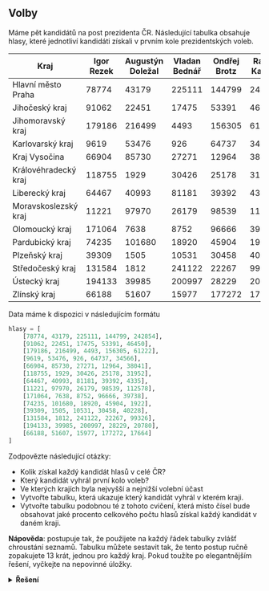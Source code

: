 ## Volby

Máme pět kandidátů na post prezidenta ČR. Následující tabulka obsahuje hlasy, které jednotliví kandidáti získali v
prvním kole prezidentských voleb.

| Kraj                 | Igor Rezek | Augustýn Doležal | Vladan Bednář | Ondřej Brotz | Radim Kašpar |
|----------------------|------------|------------------|---------------|--------------|--------------|
| Hlavní město Praha   | 78774      | 43179            | 225111        | 144799       | 242854       |
| Jihočeský kraj       | 91062      | 22451            | 17475         | 53391        | 46450        |
| Jihomoravský kraj    | 179186     | 216499           | 4493          | 156305       | 61222        |
| Karlovarský kraj     | 9619       | 53476            | 926           | 64737        | 34566        |
| Kraj Vysočina        | 66904      | 85730            | 27271         | 12964        | 38041        |
| Královéhradecký kraj | 118755     | 1929             | 30426         | 25178        | 31952        |
| Liberecký kraj       | 64467      | 40993            | 81181         | 39392        | 4335         |
| Moravskoslezský kraj | 11221      | 97970            | 26179         | 98539        | 112578       |
| Olomoucký kraj       | 171064     | 7638             | 8752          | 96666        | 39738        |
| Pardubický kraj      | 74235      | 101680           | 18920         | 45904        | 1922         |
| Plzeňský kraj        | 39309      | 1505             | 10531         | 30458        | 40228        |
| Středočeský kraj     | 131584     | 1812             | 241122        | 22267        | 99326        |
| Ústecký kraj         | 194133     | 39985            | 200997        | 28229        | 20780        |
| Zlínský kraj         | 66188      | 51607            | 15977         | 177272       | 17664        |

Data máme k dispozici v následujícím formátu

```python
hlasy = [
    [78774, 43179, 225111, 144799, 242854],
    [91062, 22451, 17475, 53391, 46450],
    [179186, 216499, 4493, 156305, 61222],
    [9619, 53476, 926, 64737, 34566],
    [66904, 85730, 27271, 12964, 38041],
    [118755, 1929, 30426, 25178, 31952],
    [64467, 40993, 81181, 39392, 4335],
    [11221, 97970, 26179, 98539, 112578],
    [171064, 7638, 8752, 96666, 39738],
    [74235, 101680, 18920, 45904, 1922],
    [39309, 1505, 10531, 30458, 40228],
    [131584, 1812, 241122, 22267, 99326],
    [194133, 39985, 200997, 28229, 20780],
    [66188, 51607, 15977, 177272, 17664]
]
```

Zodpovězte následující otázky:

- Kolik získal každý kandidát hlasů v celé ČR?
- Který kandidát vyhrál první kolo voleb?
- Ve kterých krajích byla nejvyšší a nejnižší volební účast
- Vytvořte tabulku, která ukazuje který kandidát vyhrál v kterém kraji.
- Vytvořte tabulku podobnou té z tohoto cvičení, která místo čísel bude obsahovat jaké procento celkového počtu hlasů
  získal každý kandidát v daném kraji.

**Nápověda**: postupuje tak, že použijete na každý řádek tabulky zvlášť chroustání seznamů. Tabulku můžete sestavit tak,
že tento postup ručně zopakujete 13 krát, jednou pro každý kraj. Pokud toužíte po elegantnějším řešení, vyčkejte na
nepovinné úložky.

<details>
<summary><b>Řešení</b></summary>

```python
# soucty hlasu po kandidatech
soucty_hlasu = []
for poradi_kandidata in range(len(hlasy[0])):
    soucet_za_kandidata = 0
    for kraj in hlasy:
        soucet_za_kandidata += kraj[poradi_kandidata]
    soucty_hlasu.append(soucet_za_kandidata)
print(soucty_hlasu)

# ktery vyhral
cislo_viteze = soucty_hlasu.index(min(soucty_hlasu))
print(cislo_viteze)

# nejvyssi a nejnizsi ucast
ucasti = [sum(kraj) for kraj in hlasy]
nejnizsi = ucasti.index(min(ucasti))
nejvyssi = ucasti.index(max(ucasti))
print(f'kraj s nejinzsi ucasti je {nejnizsi}')
print(f'kraj s nejvyssi ucasti je {nejvyssi}')

# procenta celkoveho poctu
procenta = []
for kraj in hlasy:
    soucet = sum(kraj)
    procenta.append(
        [round((kandidat / soucet) * 100, 2) for kandidat in kraj]
    )
print(procenta)
```

</details>
